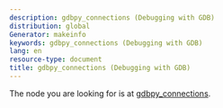 ```yaml
---
description: gdbpy_connections (Debugging with GDB)
distribution: global
Generator: makeinfo
keywords: gdbpy_connections (Debugging with GDB)
lang: en
resource-type: document
title: gdbpy_connections (Debugging with GDB)
---
```

The node you are looking for is at [gdbpy_connections](Basic-Python.html#gdbpy_005fconnections).
